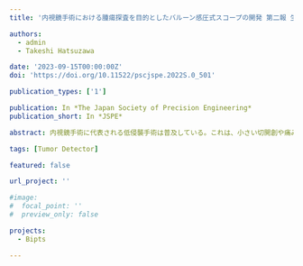 ```yaml
---
title: '内視鏡手術における腫瘍探査を目的としたバルーン感圧式スコープの開発 第二報 生体模擬ファントムによる腫瘍探査能力の評価'

authors:
  - admin
  - Takeshi Hatsuzawa

date: '2023-09-15T00:00:00Z'
doi: 'https://doi.org/10.11522/pscjspe.2022S.0_501'

publication_types: ['1']

publication: In *The Japan Society of Precision Engineering*
publication_short: In *JSPE*

abstract: 内視鏡手術に代表される低侵襲手術は普及している。これは、小さい切開創や痛みの低減、リハビリに要する期間の短縮が可能であるなどの利点を背景としている。一方で、低侵襲手術では触覚情報が完全に喪失してしまうという大きな課題を抱えている。触覚情報の喪失は、術者の触診による腫瘍位置の探査、切除範囲の決定を困難にしている。そこで、本研究では、図１に示すように、腫瘍組織と通常組織の間の硬さの差をバルーンの内部圧力の変化として検出する腫瘍探査スコープを開発した。本スコープの特徴として４つのバルーンをスコープヘッドに組み込むことで腫瘍の検出に方向性を持たせた点が挙げられる。既に前報では動作原理により腫瘍の検出ができることと、バルーン形状や材質の最適化を行った。本報では異なる腫瘍サイズや腫瘍・スコープ間の位置関係と各バルーンの応答を実験的に確認した。更に、腫瘍位置を推定するマッピングシステムを構築し、その有効性を検証した。

tags: [Tumor Detector]

featured: false

url_project: ''

#image:
#  focal_point: ''
#  preview_only: false

projects:
  - Bipts

---
```


